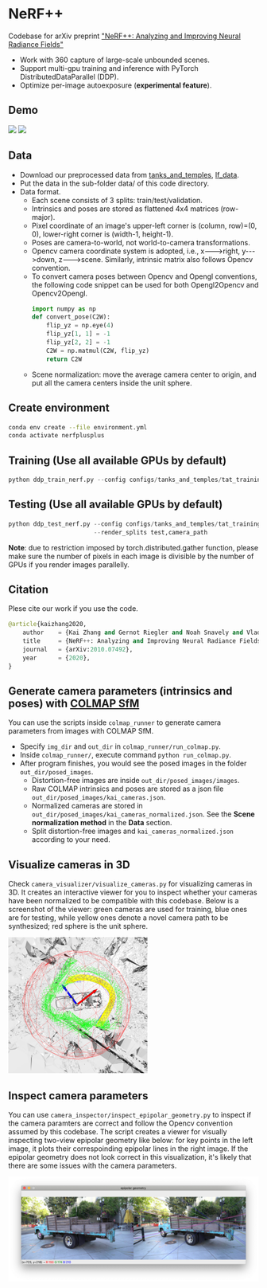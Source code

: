 # NeRF++
Codebase for arXiv preprint ["NeRF++: Analyzing and Improving Neural Radiance Fields"](http://arxiv.org/abs/2010.07492)
* Work with 360 capture of large-scale unbounded scenes.
* Support multi-gpu training and inference with PyTorch DistributedDataParallel (DDP). 
* Optimize per-image autoexposure (**experimental feature**).

## Demo
![](demo/tat_Truck.gif) ![](demo/tat_Playground.gif)

## Data
* Download our preprocessed data from [tanks_and_temples](https://drive.google.com/file/d/11KRfN91W1AxAW6lOFs4EeYDbeoQZCi87/view?usp=sharing), [lf_data](https://drive.google.com/file/d/1gsjDjkbTh4GAR9fFqlIDZ__qR9NYTURQ/view?usp=sharing).
* Put the data in the sub-folder data/ of this code directory.
* Data format. 
    * Each scene consists of 3 splits: train/test/validation. 
    * Intrinsics and poses are stored as flattened 4x4 matrices (row-major).
    * Pixel coordinate of an image's upper-left corner is (column, row)=(0, 0), lower-right corner is (width-1, height-1).
    * Poses are camera-to-world, not world-to-camera transformations.
    * Opencv camera coordinate system is adopted, i.e., x--->right, y--->down, z--->scene. Similarly, intrinsic matrix also follows Opencv convention.
    * To convert camera poses between Opencv and Opengl conventions, the following code snippet can be used for both Opengl2Opencv and Opencv2Opengl.
      ```python
      import numpy as np
      def convert_pose(C2W):
          flip_yz = np.eye(4)
          flip_yz[1, 1] = -1
          flip_yz[2, 2] = -1
          C2W = np.matmul(C2W, flip_yz)
          return C2W
      ```
    * Scene normalization: move the average camera center to origin, and put all the camera centers inside the unit sphere.

## Create environment
```bash
conda env create --file environment.yml
conda activate nerfplusplus
```

## Training (Use all available GPUs by default)
```python
python ddp_train_nerf.py --config configs/tanks_and_temples/tat_training_truck.txt
```

## Testing (Use all available GPUs by default)
```python
python ddp_test_nerf.py --config configs/tanks_and_temples/tat_training_truck.txt \
                        --render_splits test,camera_path
```

**Note**: due to restriction imposed by torch.distributed.gather function, please make sure the number of pixels in each image is divisible by the number of GPUs if you render images parallelly. 

## Citation
Plese cite our work if you use the code.
```python
@article{kaizhang2020,
    author    = {Kai Zhang and Gernot Riegler and Noah Snavely and Vladlen Koltun},
    title     = {NeRF++: Analyzing and Improving Neural Radiance Fields},
    journal   = {arXiv:2010.07492},
    year      = {2020},
}
```

## Generate camera parameters (intrinsics and poses) with [COLMAP SfM](https://colmap.github.io/)
You can use the scripts inside `colmap_runner` to generate camera parameters from images with COLMAP SfM.
* Specify `img_dir` and `out_dir` in `colmap_runner/run_colmap.py`.
* Inside `colmap_runner/`, execute command `python run_colmap.py`.
* After program finishes, you would see the posed images in the folder `out_dir/posed_images`. 
    * Distortion-free images are inside `out_dir/posed_images/images`.
    * Raw COLMAP intrinsics and poses are stored as a json file `out_dir/posed_images/kai_cameras.json`.
    * Normalized cameras are stored in `out_dir/posed_images/kai_cameras_normalized.json`. See the **Scene normalization method** in the **Data** section.
    * Split distortion-free images and `kai_cameras_normalized.json` according to your need.

## Visualize cameras in 3D
Check `camera_visualizer/visualize_cameras.py` for visualizing cameras in 3D. It creates an interactive viewer for you to inspect whether your cameras have been normalized to be compatible with this codebase. Below is a screenshot of the viewer: green cameras are used for training, blue ones are for testing, while yellow ones denote a novel camera path to be synthesized; red sphere is the unit sphere.

<!-- ![](camera_visualizer/screenshot_lowres.png) -->
<img src="camera_visualizer/screenshot_lowres.png" width="280">


## Inspect camera parameters
You can use `camera_inspector/inspect_epipolar_geometry.py` to inspect if the camera paramters are correct and follow the Opencv convention assumed by this codebase. The script creates a viewer for visually inspecting two-view epipolar geometry like below: for key points in the left image, it plots their correspoinding epipolar lines in the right image. If the epipolar geometry does not look correct in this visualization, it's likely that there are some issues with the camera parameters.

<img src="camera_inspector/screenshot_lowres.png" width="600">



